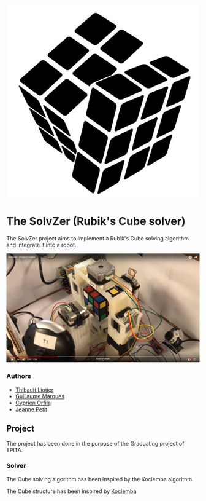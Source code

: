 ![The solvzer](https://github.com/tauril/solvzer/blob/master/resources/logo.png)

# The SolvZer (Rubik's Cube solver)

The SolvZer project aims to implement a Rubik's Cube solving algorithm and
integrate it into a robot.

[![Solvzer presentation](https://github.com/tauril/solvzer/blob/master/resources/presentation-preview.png)](https://youtu.be/nVswGOk3PPo)

### Authors

* [Thibault Liotier](https://github.com/thib0)
* [Guillaume Marques](https://github.com/tauril)
* [Cyprien Orfila](https://github.com/addramer)
* [Jeanne Petit](https://github.com/jeajeamax)

## Project

The project has been done in the purpose of the Graduating project of EPITA.

### Solver

The Cube solving algorithm has been inspired by the Kociemba algorithm.

The Cube structure has been inspired by [Kociemba](http://kociemba.org)
